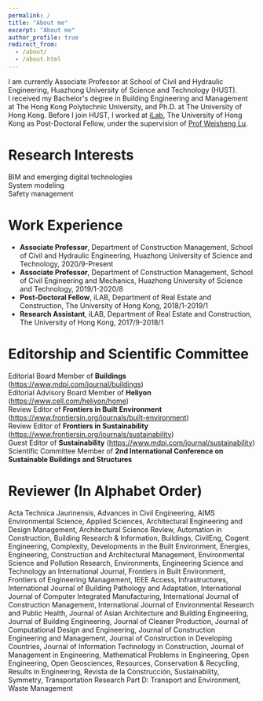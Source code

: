 ```yaml
---
permalink: /
title: "About me"
excerpt: "About me"
author_profile: true
redirect_from: 
  - /about/
  - /about.html
---
```

I am currently Associate Professor at School of Civil and Hydraulic Engineering, Huazhong University of Science and Technology (HUST).<br>
I received my Bachelor's degree in Building Engineering and Management at The Hong Kong Polytechnic University, and Ph.D. at The University of Hong Kong. Before I join HUST, I worked at [iLab](https://fac.arch.hku.hk/iLab/people/), The University of Hong Kong as Post-Doctoral Fellow, under the supervision of [Prof Weisheng Lu](https://www.arch.hku.hk/staff/faculty-office-staff/lu-wilson-w-s/).

# Research Interests
BIM and emerging digital technologies  
System modeling  
Safety management  

# Work Experience
* **Associate Professor**, Department of Construction Management, School of Civil and Hydraulic Engineering, Huazhong University of Science and Technology, 2020/9-Present
* **Associate Professor**, Department of Construction Management, School of Civil Engineering and Mechanics, Huazhong University of Science and Technology, 2019/1-2020/8
* **Post-Doctoral Fellow**, iLAB, Department of Real Estate and Construction, The University of Hong Kong, 2018/1-2019/1
* **Research Assistant**, iLAB, Department of Real Estate and Construction, The University of Hong Kong, 2017/9-2018/1

# Editorship and Scientific Committee
Editorial Board Member of **Buildings** (https://www.mdpi.com/journal/buildings)  
Editorial Advisory Board Member of **Heliyon** (https://www.cell.com/heliyon/home)  
Review Editor of **Frontiers in Built Environment** (https://www.frontiersin.org/journals/built-environment)  
Review Editor of **Frontiers in Sustainability** (https://www.frontiersin.org/journals/sustainability)  
Guest Editor of **Sustainability** (https://www.mdpi.com/journal/sustainability)  
Scientific Committee Member of **2nd International Conference on Sustainable Buildings and Structures**  

# Reviewer (In Alphabet Order)
Acta Technica Jaurinensis, Advances in Civil Engineering, AIMS Environmental Science, Applied Sciences, Architectural Engineering and Design Management, Architectural Science Review, Automation in Construction, Building Research & Information, Buildings, CivilEng, Cogent Engineering, Complexity, Developments in the Built Environment, Energies, Engineering, Construction and Architectural Management, Environmental Science and Pollution Research, Environments, Engineering Science and Technology an International Journal, Frontiers in Built Environment, Frontiers of Engineering Management, IEEE Access, Infrastructures, International Journal of Building Pathology and Adaptation, International Journal of Computer Integrated Manufacturing, International Journal of Construction Management, International Journal of Environmental Research and Public Health, Journal of Asian Architecture and Building Engineering, Journal of Building Engineering, Journal of Cleaner Production, Journal of Computational Design and Engineering, Journal of Construction Engineering and Management, Journal of Construction in Developing Countries, Journal of Information Technology in Construction, Journal of Management in Engineering, Mathematical Problems in Engineering, Open Engineering, Open Geosciences, Resources, Conservation & Recycling, Results in Engineering, Revista de la Construcción, Sustainability, Symmetry, Transportation Research Part D: Transport and Environment, Waste Management  

<!---Activity and Service--->
<!---Experience--->
